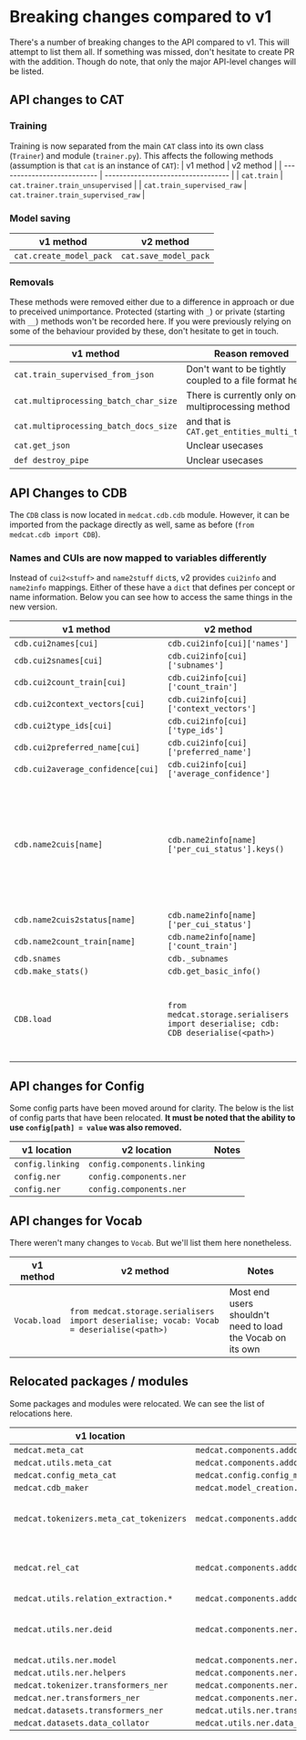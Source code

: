 # Breaking changes compared to v1

There's a number of breaking changes to the API compared to v1.
This will attempt to list them all.
If something was missed, don't hesitate to create PR with the addition.
Though do note, that only the major API-level changes will be listed.

## API changes to CAT

### Training

Training is now separated from the main `CAT` class into its own class (`Trainer`) and module (`trainer.py`).
This affects the following methods (assumption is that `cat` is an instance of `CAT`):
|          v1 method          |           v2 method                |
| --------------------------- | ---------------------------------- |
| `cat.train`                 | `cat.trainer.train_unsupervised`   |
| `cat.train_supervised_raw`  | `cat.trainer.train_supervised_raw` |

### Model saving

|          v1 method          |           v2 method                |
| --------------------------- | ---------------------------------- |
| `cat.create_model_pack`     | `cat.save_model_pack`              |

### Removals

These methods were removed either due to a difference in approach or due to preceived unimportance.
Protected (starting with `_`) or private (starting with `__`) methods won't be recorded here.
If you were previously relying on some of the behaviour provided by these, don't hesitate to get in touch.

|            v1 method           |              Reason removed                   |
| ------------------------------ | --------------------------------------------- |
| `cat.train_supervised_from_json` | Don't want to be tightly coupled to a file format here |
| `cat.multiprocessing_batch_char_size` | There is currently only one multiprocessing method |
| `cat.multiprocessing_batch_docs_size` | and that is `CAT.get_entities_multi_texts` |
| `cat.get_json`                 | Unclear usecases                              |
| `def destroy_pipe`             | Unclear usecases                              |

## API Changes to CDB

The `CDB` class is now located in `medcat.cdb.cdb` module.
However, it can be imported from the package directly as well, same as before (`from medcat.cdb import CDB`).

### Names and CUIs are now mapped to variables differently

Instead of `cui2<stuff>` and `name2stuff` `dict`s, v2 provides `cui2info` and `name2info` mappings.
Either of these have a `dict` that defines per concept or name information.
Below you can see how to access the same things in the new version.

|          v1 method                |           v2 method                            | Notes |
| --------------------------------- | ---------------------------------------------- | ----- |
| `cdb.cui2names[cui]`              | `cdb.cui2info[cui]['names']`                   |       |
| `cdb.cui2snames[cui]`             | `cdb.cui2info[cui]['subnames']`                |       |
| `cdb.cui2count_train[cui]`        | `cdb.cui2info[cui]['count_train']`             |       |
| `cdb.cui2context_vectors[cui]`    | `cdb.cui2info[cui]['context_vectors']`         |       |
| `cdb.cui2type_ids[cui]`           | `cdb.cui2info[cui]['type_ids']`                |       |
| `cdb.cui2preferred_name[cui]`     | `cdb.cui2info[cui]['preferred_name']`          |       |
| `cdb.cui2average_confidence[cui]` | `cdb.cui2info[cui]['average_confidence']`      |       |
| `cdb.name2cuis[name]`             | `cdb.name2info[name]['per_cui_status'].keys()` | There's no need to track per CUI status (on a per name basis) and per name CUIs separately |
| `cdb.name2cuis2status[name]`      | `cdb.name2info[name]['per_cui_status']`        |       |
| `cdb.name2count_train[name]`      | `cdb.name2info[name]['count_train']`           |       |
| `cdb.snames`                      | `cdb._subnames`                                |       |
| `cdb.make_stats()`                | `cdb.get_basic_info()`                         |       |
| `CDB.load`                        | `from medcat.storage.serialisers import deserialise; cdb: CDB deserialise(<path>)`                 | Most end users shouldn't need to load the CDB on its own |


## API changes for Config

Some config parts have been moved around for clarity.
The below is the list of config parts that have been relocated.
**It must be noted that the ability to use `config[path] = value` was also removed.**

|          v1 location                    |           v2 location                                        | Notes |
| --------------------------------------- | ------------------------------------------------------------ | ----- |
| `config.linking`                        | `config.components.linking`                                  |       |
| `config.ner`                            | `config.components.ner`                                      |       |
| `config.ner`                            | `config.components.ner`                                      |       |


## API changes for Vocab

There weren't many changes to `Vocab`.
But we'll list them here nonetheless.

|          v1 method                |           v2 method                            | Notes |
| --------------------------------- | ---------------------------------------------- | ----- |
| `Vocab.load`                      | `from medcat.storage.serialisers import deserialise; vocab: Vocab = deserialise(<path>)`         | Most end users shouldn't need to load the Vocab on its own |


## Relocated packages / modules

Some packages and modules were relocated.
We can see the list of relocations here.

|          v1 location                    |           v2 location                                        | Notes |
| --------------------------------------- | ------------------------------------------------------------ | ----- |
| `medcat.meta_cat`                       | `medcat.components.addons.meta_cat.meta_cat`                |       |
| `medcat.utils.meta_cat`                 | `medcat.components.addons.meta_cat`                         |       |
| `medcat.config_meta_cat`                | `medcat.config.config_meta_cat`                             |       |
| `medcat.cdb_maker`                      | `medcat.model_creation.cdb_maker`                           |       |
| `medcat.tokenizers.meta_cat_tokenizers` | `medcat.components.addons.meta_cat.mctokenizers.tokenizers` | All MetACAT stuff now here |
| `medcat.rel_cat`                        | `medcat.components.addons.relation_extraction.rel_cat`      | All RelCAT stuff now here |
| `medcat.utils.relation_extraction.*`    | `medcat.components.addons.relation_extraction.*`            |       |
| `medcat.utils.ner.deid`                 | `medcat.components.ner.trf.deid`                            | Most DeID stuff now here |
| `medcat.utils.ner.model`                | `medcat.components.ner.trf.model`                           |       |
| `medcat.utils.ner.helpers`              | `medcat.components.ner.trf.helpers`                         |       |
| `medcat.tokenizer.transformers_ner`     | `medcat.components.ner.trf.tokenizer`                       |       |
| `medcat.ner.transformers_ner`           | `medcat.components.ner.tf.transformers_ner`                 |       |
| `medcat.datasets.transformers_ner`      | `medcat.utils.ner.transformers_ner`                         |       |
| `medcat.datasets.data_collator`         | `medcat.utils.ner.data_collator`                            |       |
